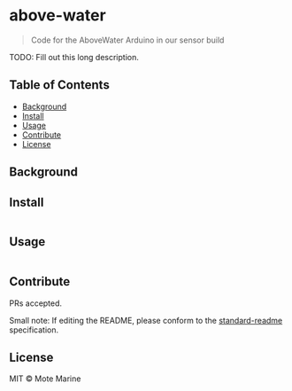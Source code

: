 # above-water

> Code for the AboveWater Arduino in our sensor build

TODO: Fill out this long description.

## Table of Contents

- [Background](#background)
- [Install](#install)
- [Usage](#usage)
- [Contribute](#contribute)
- [License](#license)

## Background

## Install

```
```

## Usage

```
```

## Contribute

PRs accepted.

Small note: If editing the README, please conform to the [standard-readme](https://github.com/RichardLitt/standard-readme) specification.

## License

MIT © Mote Marine
